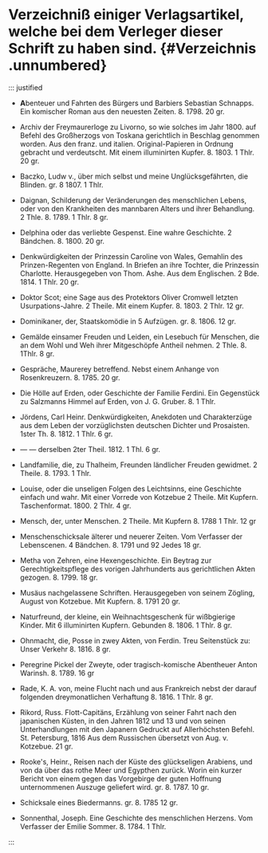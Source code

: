# Verzeichniß einiger Verlagsartikel, welche bei dem Verleger dieser Schrift zu haben sind. {#Verzeichnis .unnumbered}

::: justified

* **A**benteuer und Fahrten des Bürgers und Barbiers Sebastian Schnapps. Ein
komischer Roman aus den neuesten Zeiten. 8. 1798. 20 gr.

* Archiv der Freymaurerloge zu Livorno, so wie solches im Jahr 1800. auf Befehl
des Großherzogs von Toskana gerichtlich in Beschlag genommen worden. Aus den
franz. und italien. Original-Papieren in Ordnung gebracht und verdeutscht. Mit
einem illuminirten Kupfer. 8. 1803. 1 Thlr. 20 gr.

* Baczko, Ludw v., über mich selbst und meine Unglücksgefährten, die Blinden. gr.
8 1807. 1 Thlr.

* Daignan, Schilderung der Veränderungen des menschlichen Lebens, oder von den
Krankheiten des mannbaren Alters und ihrer Behandlung. 2 Thle. 8. 1789. 1 Thlr.
8 gr.

* Delphina oder das verliebte Gespenst. Eine wahre Geschichte. 2 Bändchen. 8. 1800. 20 gr.

* Denkwürdigkeiten der Prinzessin Caroline von Wales, Gemahlin des
Prinzen-Regenten von England. In Briefen an ihre Tochter, die Prinzessin
Charlotte. Herausgegeben von Thom. Ashe. Aus dem Englischen. 2 Bde. 1814. 1
Thlr. 20 gr.

* Doktor Scot; eine Sage aus des Protektors Oliver Cromwell letzten
Usurpations-Jahre. 2 Theile. Mit einem Kupfer. 8. 1803. 2 Thlr. 12 gr.

* Dominikaner, der, Staatskomödie in 5 Aufzügen. gr. 8. 1806. 12 gr.

* Gemälde einsamer Freuden und Leiden, ein Lesebuch für Menschen, die an dem Wohl
und Weh ihrer Mitgeschöpfe Antheil nehmen. 2 Thle. 8. 1Thlr. 8 gr.

* Gespräche, Maurerey betreffend. Nebst einem Anhange von Rosenkreuzern. 8. 1785.
20 gr.

* Die Hölle auf Erden, oder Geschichte der Familie Ferdini. Ein Gegenstück zu
Salzmanns Himmel auf Erden, von J. G. Gruber. 8. 1 Thlr.

* Jördens, Carl Heinr. Denkwürdigkeiten, Anekdoten und Charakterzüge aus dem Leben
der vorzüglichsten deutschen Dichter und Prosaisten. 1ster Th. 8. 1812. 1 Thlr.
6 gr.

* — — derselben 2ter Theil. 1812. 1 Thl. 6 gr.

* Landfamilie, die, zu Thalheim, Freunden ländlicher Freuden gewidmet. 2 Theile. 8. 1793. 1 Thlr.

* Louise, oder die unseligen Folgen des Leichtsinns, eine Geschichte einfach und
wahr. Mit einer Vorrede von Kotzebue 2 Theile. Mit Kupfern. Taschenformat. 1800. 2 Thlr. 4 gr.

* Mensch, der, unter Menschen. 2 Theile. Mit Kupfern 8. 1788 1 Thlr. 12 gr

* Menschenschicksale älterer und neuerer Zeiten. Vom Verfasser der Lebenscenen. 4
Bändchen. 8. 1791 und 92 Jedes 18 gr.

* Metha von Zehren, eine Hexengeschichte. Ein Beytrag zur Gerechtigkeitspflege des
vorigen Jahrhunderts aus gerichtlichen Akten gezogen. 8. 1799. 18 gr.

* Musäus nachgelassene Schriften. Herausgegeben von seinem Zögling, August von
Kotzebue. Mit Kupfern. 8. 1791 20 gr.

* Naturfreund, der kleine, ein Weihnachtsgeschenk für wißbgierige Kinder. Mit 6
illuminirten Kupfern. Gebunden 8. 1806. 1 Thlr. 8 gr.

* Ohnmacht, die, Posse in zwey Akten, von Ferdin. Treu Seitenstück zu: Unser
Verkehr 8. 1816. 8 gr.

* Peregrine Pickel der Zweyte, oder tragisch-komische Abentheuer Anton Warinsh. 8. 1789. 16 gr

* Rade, K. A. von, meine Flucht nach und aus Frankreich nebst der darauf folgenden
dreymonatlichen Verhaftung 8. 1816. 1 Thlr. 8 gr.

* Rikord, Russ. Flott-Capitäns, Erzählung von seiner Fahrt nach den japanischen
Küsten, in den Jahren 1812 und 13 und von seinen Unterhandlungen mit den
Japanern Gedruckt auf Allerhöchsten Befehl. St. Petersburg, 1816 Aus dem
Russischen übersetzt von Aug. v. Kotzebue. 21 gr.

* Rooke's, Heinr., Reisen nach der Küste des glückseligen Arabiens, und von da über
das rothe Meer und Egypthen zurück. Worin ein kurzer Bericht von einem gegen das
Vorgebirge der guten Hoffnung unternommenen Auszuge geliefert wird. gr. 8. 1787. 10 gr.

* Schicksale eines Biedermanns. gr. 8. 1785 12 gr.

* Sonnenthal, Joseph. Eine Geschichte des menschlichen Herzens. Vom Verfasser der
Emilie Sommer. 8. 1784. 1 Thlr.

:::


